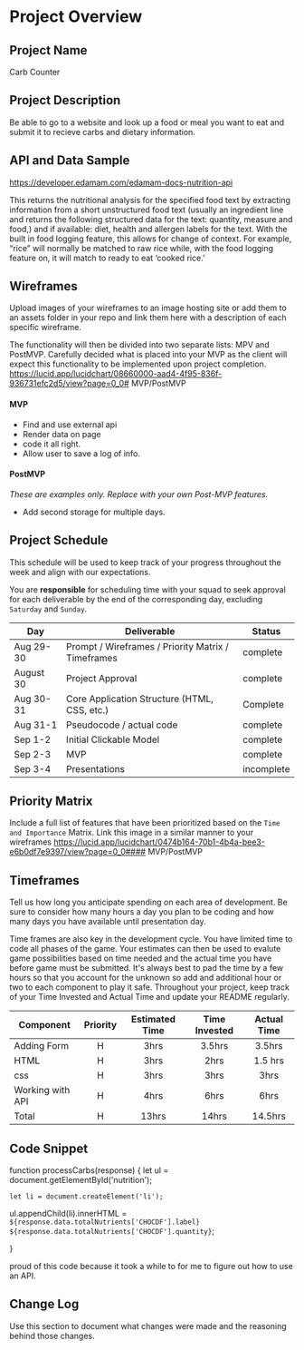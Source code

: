 # Project Overview

## Project Name

Carb Counter

## Project Description

Be able to go to a website and look up a food or meal you want to eat and submit it to recieve carbs and dietary information. 

## API and Data Sample

https://developer.edamam.com/edamam-docs-nutrition-api

This returns the nutritional analysis for the specified food text by extracting information from a short unstructured food text (usually an ingredient line and returns the following structured data for the text: quantity, measure and food,) and if available: diet, health and allergen labels for the text. With the built in food logging feature, this allows for change of context. For example, “rice” will normally be matched to raw rice while, with the food logging feature on, it will match to ready to eat ‘cooked rice.’

## Wireframes

Upload images of your wireframes to an image hosting site or add them to an assets folder in your repo and link them here with a description of each specific wireframe.

The functionality will then be divided into two separate lists: MPV and PostMVP.  Carefully decided what is placed into your MVP as the client will expect this functionality to be implemented upon project completion.  
https://lucid.app/lucidchart/08660000-aad4-4f95-836f-936731efc2d5/view?page=0_0# MVP/PostMVP
#### MVP 


- Find and use external api 
- Render data on page 
- code it all right.
- Allow user to save a log of info.

#### PostMVP  
*These are examples only. Replace with your own Post-MVP features.*

- Add second storage for multiple days.


## Project Schedule

This schedule will be used to keep track of your progress throughout the week and align with our expectations.  

You are **responsible** for scheduling time with your squad to seek approval for each deliverable by the end of the corresponding day, excluding `Saturday` and `Sunday`.

|  Day | Deliverable | Status
|---|---| ---|
|Aug 29-30| Prompt / Wireframes / Priority Matrix / Timeframes | complete
|August 30| Project Approval | complete
|Aug 30-31| Core Application Structure (HTML, CSS, etc.) | Complete
|Aug 31-1| Pseudocode / actual code | complete
|Sep 1-2| Initial Clickable Model  | complete
|Sep 2-3| MVP | complete
|Sep 3-4| Presentations | incomplete

## Priority Matrix

Include a full list of features that have been prioritized based on the `Time and Importance` Matrix.  Link this image in a similar manner to your wireframes
https://lucid.app/lucidchart/0474b164-70b1-4b4a-bee3-e6b0df7e9397/view?page=0_0#### MVP/PostMVP
## Timeframes

Tell us how long you anticipate spending on each area of development. Be sure to consider how many hours a day you plan to be coding and how many days you have available until presentation day.

Time frames are also key in the development cycle.  You have limited time to code all phases of the game.  Your estimates can then be used to evalute game possibilities based on time needed and the actual time you have before game must be submitted. It's always best to pad the time by a few hours so that you account for the unknown so add and additional hour or two to each component to play it safe. Throughout your project, keep track of your Time Invested and Actual Time and update your README regularly.

| Component | Priority | Estimated Time | Time Invested | Actual Time |
| --- | :---: |  :---: | :---: | :---: |
| Adding Form | H | 3hrs| 3.5hrs | 3.5hrs |
| HTML | H | 3hrs | 2hrs | 1.5 hrs | 2hrs |
| css | H | 3hrs | 3hrs | 3hrs | 3hrs |
| Working with API | H | 4hrs| 6hrs | 6hrs |
| Total | H | 13hrs| 14hrs | 14.5hrs |

## Code Snippet

function processCarbs(response) {
  let ul = document.getElementById('nutrition');
  
    let li = document.createElement('li');
  ul.appendChild(li).innerHTML = `${response.data.totalNutrients['CHOCDF'].label} ${response.data.totalNutrients['CHOCDF'].quantity}`;

}

proud of this code because it took a while to for me to figure out how to use an API.

## Change Log
 Use this section to document what changes were made and the reasoning behind those changes.  

